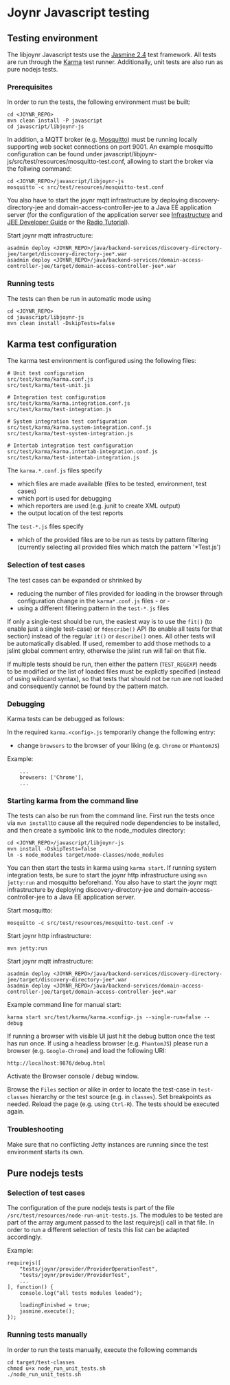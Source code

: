# Joynr Javascript testing

## Testing environment

The libjoynr Javascript tests use the
[Jasmine 2.4](http://jasmine.github.io/2.4/introduction.html) test
framework. All tests are run through the
[Karma](https://karma-runner.github.io) test runner. Additionally,
unit tests are also run as pure nodejs tests.

### Prerequisites

In order to run the tests, the following environment must be built:

```
cd <JOYNR_REPO>
mvn clean install -P javascript
cd javascript/libjoynr-js
```

In addition, a MQTT broker (e.g. [Mosquitto](http://mosquitto.org)) must be running locally
supporting web socket connections on port 9001. An example mosquitto configuration can be found
under javascript/libjoynr-js/src/test/resources/mosquitto-test.conf, allowing to start the broker
via the follwing command:

```
cd <JOYNR_REPO>/javascript/libjoynr-js
mosquitto -c src/test/resources/mosquitto-test.conf
```

You also have to start the joynr mqtt infrastructure by deploying discovery-directory-jee and
domain-access-controller-jee to a Java EE application server (for the configuration of the
application server see [Infrastructure](wiki/infrastructure.md) and [JEE Developer Guide](wiki/jee.md)
or the [Radio Tutorial](Tutorial.md)).

Start joynr mqtt infrastructure:
```
asadmin deploy <JOYNR_REPO>/java/backend-services/discovery-directory-jee/target/discovery-directory-jee*.war
asadmin deploy <JOYNR_REPO>/java/backend-services/domain-access-controller-jee/target/domain-access-controller-jee*.war
```

### Running tests

The tests can then be run in automatic mode using

```
cd <JOYNR_REPO>
cd javascript/libjoynr-js
mvn clean install -DskipTests=false
```

## Karma test configuration

The karma test environment is configured using the following files:

```
# Unit test configuration
src/test/karma/karma.conf.js
src/test/karma/test-unit.js

# Integration test configuration
src/test/karma/karma.integration.conf.js
src/test/karma/test-integration.js

# System integration test configuration
src/test/karma/karma.system-integration.conf.js
src/test/karma/test-system-integration.js

# Intertab integration test configuration
src/test/karma/karma.intertab-integration.conf.js
src/test/karma/test-intertab-integration.js
```

The ```karma.*.conf.js``` files specify
* which files are made available (files to be tested, environment, test cases)
* which port is used for debugging
* which reporters are used (e.g. junit to create XML output)
* the output location of the test reports

The ```test-*.js``` files specify
* which of the provided files are to be run as tests by pattern filtering
  (currently selecting all provided files which match the pattern '\*Test.js')

### Selection of test cases

The test cases can be expanded or shrinked by

* reducing the number of files provided for loading in the browser through configuration change in
  the ```karma*.conf.js``` files - or -
* using a different filtering pattern in the  ```test-*.js``` files

If only a single-test should be run, the easiest way is to use the ```fit()``` (to enable just a
single test-case) or ```fdescribe()``` API (to enable all tests for that section) instead
of the regular ```it()``` or ```describe()``` ones. All other tests will be automatically
disabled. If used, remember to add those methods to a jslint global comment entry, otherwise
the jslint run will fail on that file.

If multiple tests should be run, then either the pattern (```TEST_REGEXP```) needs to be
modified or the list of loaded files must be explictly specified (instead of using wildcard
syntax), so that tests that should not be run are not loaded and consequently cannot be found
by the pattern match.

### Debugging

Karma tests can be debugged as follows:

In the required ```karma.<config>.js``` temporarily change the following entry:

* change ```browsers``` to the browser of your liking (e.g. ```Chrome``` or ```PhantomJS```)

Example:
```
    ...
    browsers: ['Chrome'],
    ...
```

### Starting karma from the command line

The tests can also be run from the command line. First run the tests once via ```mvn install```to
cause all the required node dependencies to be installed, and then create a symbolic link to the
node_modules directory:

```
cd <JOYNR_REPO>/javascript/libjoynr-js
mvn install -DskipTests=false
ln -s node_modules target/node-classes/node_modules
```

You can then start the tests in karma using ```karma start```. If running system integration tests,
be sure to start the joynr http infrastructure using ```mvn jetty:run``` and mosquitto beforehand.
You also have to start the joynr mqtt infrastructure by deploying discovery-directory-jee and
domain-access-controller-jee to a Java EE application server.

Start mosquitto:

```
mosquitto -c src/test/resources/mosquitto-test.conf -v
```

Start joynr http infrastructure:

```
mvn jetty:run
```

Start joynr mqtt infrastructure:

```
asadmin deploy <JOYNR_REPO>/java/backend-services/discovery-directory-jee/target/discovery-directory-jee*.war
asadmin deploy <JOYNR_REPO>/java/backend-services/domain-access-controller-jee/target/domain-access-controller-jee*.war
```

Example command line for manual start:

```
karma start src/test/karma/karma.<config>.js --single-run=false --debug
```

If running a browser with visible UI just hit the debug button once the test has run once.
If using a headless browser (e.g. ```PhantomJS```) please run a browser (e.g. ```Google-Chrome```)
and load the following URI:

```
http://localhost:9876/debug.html
```

Activate the Browser console / debug window.

Browse the ```Files``` section or alike in order to locate the test-case in ```test-classes``` hierarchy
or the test source (e.g. in ```classes```). Set breakpoints as needed.
Reload the page (e.g. using ```Ctrl-R```). The tests should be executed again.

### Troubleshooting

Make sure that no conflicting Jetty instances are running since the test environment starts its own.

## Pure nodejs tests

### Selection of test cases

The configuration of the pure nodejs tests is part of the file ```/src/test/resources/node-run-unit-tests.js```.
The modules to be tested are part of the array argument passed to the last requirejs() call in that file.
In order to run a different selection of tests this list can be adapted accordingly.

Example:
```
requirejs([
    "tests/joynr/provider/ProviderOperationTest",
    "tests/joynr/provider/ProviderTest",
    ...
], function() {
    console.log("all tests modules loaded");

    loadingFinished = true;
    jasmine.execute();
});
```

### Running tests manually

In order to run the tests manually, execute the following commands

```
cd target/test-classes
chmod u+x node_run_unit_tests.sh
./node_run_unit_tests.sh
```
